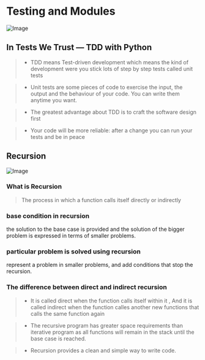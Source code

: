 # Testing and Modules
![Image](https://www.xenonstack.com/images/blog/Test-Driven-Development-Python.png)
##  In Tests We Trust — TDD with Python
> - TDD means Test-driven development which means the kind of development were you stick lots of step by step tests called unit tests

> - Unit tests are some pieces of code to exercise the input, the output and the behaviour of your code. You can write them anytime you want.


> - The greatest advantage about TDD is to craft the software design first

> - Your code will be more reliable: after a change you can run your tests and be in peace








## Recursion
![Image](https://res.cloudinary.com/practicaldev/image/fetch/s--BWDV0wtG--/c_imagga_scale,f_auto,fl_progressive,h_900,q_auto,w_1600/https://dev-to-uploads.s3.amazonaws.com/i/226xc0p9pgtgadnin92j.jpeg)



### What is Recursion

> The process in which a function calls itself directly or indirectly

### base condition in recursion

the solution to the base case is provided and the solution of the bigger problem is expressed in terms of smaller problems.

### particular problem is solved using recursion

represent a problem in smaller problems, and add conditions that stop the recursion.



### The difference between direct and indirect recursion

> - It is called direct when the function calls itself within it , And it is called indirect when the function calles another new functions that calls the same function again

> - The recursive program has greater space requirements than iterative program as all functions will remain in the stack until the base case is reached. 

> - Recursion provides a clean and simple way to write code.